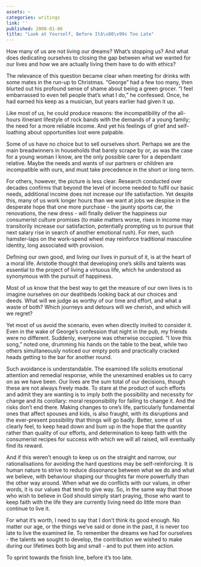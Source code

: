 ```yaml
---
assets: ~
categories: writings
link: ''
published: 2008-01-06
title: "Look at Yourself, Before Itâ\x80\x99s Too Late"
---
```

How many of us are not living our dreams? What’s stopping us? And what
does dedicating ourselves to closing the gap between what we wanted for
our lives and how we are actually living them have to do with ethics?

The relevance of this question became clear when meeting for drinks with
some mates in the run-up to Christmas. “George” had a few too many, then
blurted out his profound sense of shame about being a green grocer. “I
feel embarrassed to even tell people that’s what I do,” he confessed.
Once, he had earned his keep as a musician, but years earlier had given
it up.

Like most of us, he could produce reasons: the incompatibility of the
all-hours itinerant lifestyle of rock bands with the demands of a young
family; the need for a more reliable income. And yet his feelings of
grief and self-loathing about opportunities lost were palpable.

Some of us have no choice but to sell ourselves short. Perhaps we are
the main breadwinners in households that barely scrape by or, as was the
case for a young woman I know, are the only possible carer for a
dependant relative. Maybe the needs and wants of our partners or
children are incompatible with ours, and must take precedence in the
short or long term.

For others, however, the picture is less clear. Research conducted over
decades confirms that beyond the level of income needed to fulfil our
basic needs, additional income does not increase our life satisfaction.
Yet despite this, many of us work longer hours than we want at jobs we
despise in the desperate hope that one more purchase - the jaunty sports
car, the renovations, the new dress - will finally deliver the happiness
our consumerist culture promises (to make matters worse, rises in income
may transitorily increase our satisfaction, potentially prompting us to
pursue that next salary rise in search of another emotional rush). For
men, such hamster-laps on the work-spend wheel may reinforce traditional
masculine identity, long associated with provision.

Defining our own good, and living our lives in pursuit of it, is at the
heart of a moral life. Aristotle thought that developing one’s skills
and talents was essential to the project of living a virtuous life,
which he understood as synonymous with the pursuit of happiness.

Most of us know that the best way to get the measure of our own lives is
to imagine ourselves on our deathbeds looking back at our choices and
deeds. What will we judge as worthy of our time and effort, and what a
waste of both? Which journeys and detours will we cherish, and which
will we regret?

Yet most of us avoid the scenario, even when directly invited to
consider it. Even in the wake of George’s confession that night in the
pub, my friends were no different. Suddenly, everyone was otherwise
occupied. “I love this song,” noted one, drumming his hands on the table
to the beat, while two others simultaneously noticed our empty pots and
practically cracked heads getting to the bar for another round.

Such avoidance is understandable. The examined life solicits emotional
attention and remedial response, while the unexamined enables us to
carry on as we have been. Our lives are the sum total of our decisions,
though these are not always freely made. To stare at the product of such
efforts and admit they are wanting is to imply both the possibility and
necessity for change and its corollary: moral responsibility for failing
to change it. And the risks don’t end there. Making changes to one’s
life, particularly fundamental ones that affect spouses and kids, is
also fraught, with its disruptions and the ever-present possibility that
things will go badly. Better, some of us clearly feel, to keep head down
and bum up in the hope that the quantity rather than quality of our
efforts, and determination to keep faith with the consumerist recipes
for success with which we will all raised, will eventually find its
reward.

And if this weren’t enough to keep us on the straight and narrow, our
rationalisations for avoiding the hard questions may be
self-reinforcing. It is human nature to strive to reduce dissonance
between what we do and what we believe, with behaviour shaping our
thoughts far more powerfully than the other way around. When what we do
conflicts with our values, in other words, it is our values that tend to
give way. So, in the same way that those who wish to believe in God
should simply start praying, those who want to keep faith with the life
they are currently living need do little more than continue to live it.

For what it’s worth, I need to say that I don’t think its good enough.
No matter our age, or the things we’ve said or done in the past, it is
never too late to live the examined lie. To remember the dreams we had
for ourselves - the talents we sought to develop, the contribution we
wished to make during our lifetimes both big and small - and to put them
into action.

To sprint towards the finish line, before it’s too late.